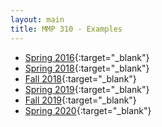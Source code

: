 ```yaml
---
layout: main
title: MMP 310 - Examples
---
```

- [Spring 2016](16s/){:target="_blank"}
- [Spring 2018](18s/){:target="_blank"}
- [Fall 2018](18f/){:target="_blank"}
- [Spring 2019](19s/){:target="_blank"}
- [Fall 2019](19f/){:target="_blank"}
- [Spring 2020](https://owenbmcc.github.io/mmp310/){:target="_blank"}
